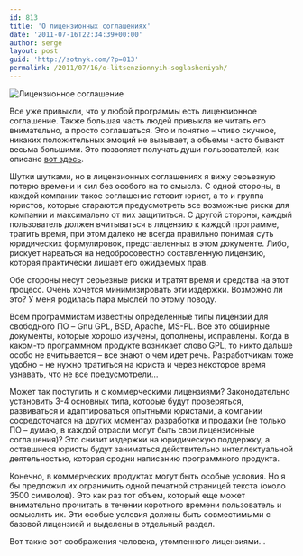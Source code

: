 ```yaml
---
id: 813
title: 'О лицензионных соглашениях'
date: '2011-07-16T22:34:39+00:00'
author: serge
layout: post
guid: 'http://sotnyk.com/?p=813'
permalink: /2011/07/16/o-litsenzionnyih-soglasheniyah/
---
```


![](https://sotnyk.github.io/wp-content/uploads/2011/07/license.jpg "Лицензионное соглашение")

Все уже привыкли, что у любой программы есть лицензионное соглашение. Также большая часть людей привыкла не читать его внимательно, а просто соглашаться. Это и понятно – чтиво скучное, никаких положительных эмоций не вызывает, а объемы часто бывают весьма большими. Это позволяет получать души пользователей, как описано [вот здесь](http://shimali.livejournal.com/79169.html).

Шутки шутками, но в лицензионных соглашениях я вижу серьезную потерю времени и сил без особого на то смысла. С одной стороны, в каждой компании такое соглашение готовит юрист, а то и группа юристов, которые стараются предусмотреть все возможные риски для компании и максимально от них защититься. С другой стороны, каждый пользователь должен вчитываться в лицензию к каждой программе, тратить время, при этом далеко не всегда правильно понимая суть юридических формулировок, представленных в этом документе. Либо, рискует нарваться на недобросовестно составленную лицензию, которая практически лишает его ожидаемых прав.

Обе стороны несут серьезные риски и тратят время и средства на этот процесс. Очень хочется минимизировать эти издержки. Возможно ли это? У меня родилась пара мыслей по этому поводу.  
  
Всем программистам известны определенные типы лицензий для свободного ПО – Gnu GPL, BSD, Apache, MS-PL. Все это обширные документы, которые хорошо изучены, дополнены, исправлены. Когда в каком-то программном продукте возникает слово GPL, то никто дальше особо не вчитывается – все знают о чем идет речь. Разработчикам тоже удобно – не нужно тратиться на юриста и через некоторое время узнавать, что не все предусмотрели…

Может так поступить и с коммерческими лицензиями? Законодательно установить 3-4 основных типа, которые будут проверяться, развиваться и адаптироваться опытными юристами, а компании сосредоточатся на других моментах разработки и продажи (не только ПО – думаю, в каждой отрасли могут быть свои лицензионные соглашения)? Это снизит издержки на юридическую поддержку, а оставшиеся юристы будут заниматься действительно интеллектуальной деятельностью, которая сродни написанию программного продукта.

Конечно, в коммерческих продуктах могут быть особые условия. Но я бы предложил их ограничить одной печатной страницей текста (около 3500 символов). Это как раз тот объем, который еще может внимательно прочитать в течении короткого времени пользователь и осмыслить их. Эти особые условия должны быть совместимыми с базовой лицензией и выделены в отдельный раздел.

Вот такие вот соображения человека, утомленного лицензиями…